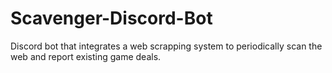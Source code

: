# Scavenger-Discord-Bot
Discord bot that integrates a web scrapping system to periodically scan the web and report existing game deals.
